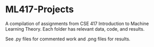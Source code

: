 # ML417-Projects
 A compilation of assignments from CSE 417 Introduction to Machine Learning Theory. Each folder has relevant data, code, and results. 
 
See .py files for commented work and .png files for results.
